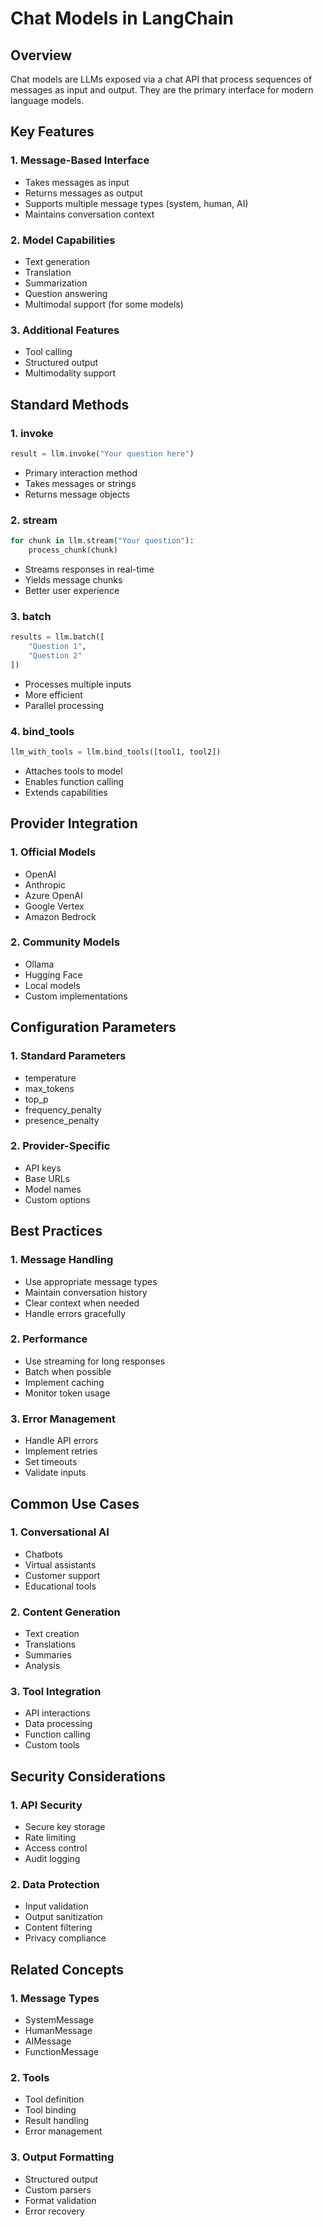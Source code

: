 # Chat Models in LangChain

## Overview
Chat models are LLMs exposed via a chat API that process sequences of messages as input and output. They are the primary interface for modern language models.

## Key Features

### 1. Message-Based Interface
- Takes messages as input
- Returns messages as output
- Supports multiple message types (system, human, AI)
- Maintains conversation context

### 2. Model Capabilities
- Text generation
- Translation
- Summarization
- Question answering
- Multimodal support (for some models)

### 3. Additional Features
- Tool calling
- Structured output
- Multimodality support

## Standard Methods

### 1. invoke
```python
result = llm.invoke("Your question here")
```
- Primary interaction method
- Takes messages or strings
- Returns message objects

### 2. stream
```python
for chunk in llm.stream("Your question"):
    process_chunk(chunk)
```
- Streams responses in real-time
- Yields message chunks
- Better user experience

### 3. batch
```python
results = llm.batch([
    "Question 1",
    "Question 2"
])
```
- Processes multiple inputs
- More efficient
- Parallel processing

### 4. bind_tools
```python
llm_with_tools = llm.bind_tools([tool1, tool2])
```
- Attaches tools to model
- Enables function calling
- Extends capabilities

## Provider Integration

### 1. Official Models
- OpenAI
- Anthropic
- Azure OpenAI
- Google Vertex
- Amazon Bedrock

### 2. Community Models
- Ollama
- Hugging Face
- Local models
- Custom implementations

## Configuration Parameters

### 1. Standard Parameters
- temperature
- max_tokens
- top_p
- frequency_penalty
- presence_penalty

### 2. Provider-Specific
- API keys
- Base URLs
- Model names
- Custom options

## Best Practices

### 1. Message Handling
- Use appropriate message types
- Maintain conversation history
- Clear context when needed
- Handle errors gracefully

### 2. Performance
- Use streaming for long responses
- Batch when possible
- Implement caching
- Monitor token usage

### 3. Error Management
- Handle API errors
- Implement retries
- Set timeouts
- Validate inputs

## Common Use Cases

### 1. Conversational AI
- Chatbots
- Virtual assistants
- Customer support
- Educational tools

### 2. Content Generation
- Text creation
- Translations
- Summaries
- Analysis

### 3. Tool Integration
- API interactions
- Data processing
- Function calling
- Custom tools

## Security Considerations

### 1. API Security
- Secure key storage
- Rate limiting
- Access control
- Audit logging

### 2. Data Protection
- Input validation
- Output sanitization
- Content filtering
- Privacy compliance

## Related Concepts

### 1. Message Types
- SystemMessage
- HumanMessage
- AIMessage
- FunctionMessage

### 2. Tools
- Tool definition
- Tool binding
- Result handling
- Error management

### 3. Output Formatting
- Structured output
- Custom parsers
- Format validation
- Error recovery